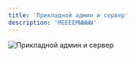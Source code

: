 ```yaml
---
title: 'Прикладной админ и сервер'
description: 'МЕЕЕЕМЫЫЫЫ'
---
```


![Прикладной админ и сервер](@assets/memes/devops.png)
